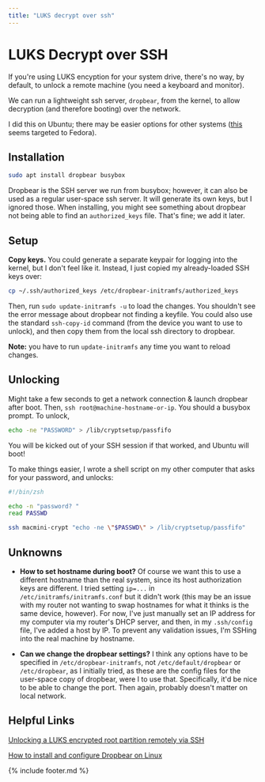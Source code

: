 ```yaml
---
title: "LUKS decrypt over ssh"
---
```


# LUKS Decrypt over SSH

If you're using LUKS encyption for your system drive, there's no way, by
default, to unlock a remote machine (you need a keyboard and monitor).

We can run a lightweight ssh server, `dropbear`, from the kernel, to allow
decryption (and therefore booting) over the network.

I did this on Ubuntu; there may be easier options for other systems ([this][1]
seems targeted to Fedora).

## Installation
```bash
sudo apt install dropbear busybox
```
Dropbear is the SSH server we run from busybox; however, it can also be used as
a regular user-space ssh server. It will generate its own keys, but I ignored
those. When installing, you might see something about dropbear not being able
to find an `authorized_keys` file. That's fine; we add it later.

## Setup

**Copy keys.** You could generate a separate keypair for logging into the
kernel, but I don't feel like it. Instead, I just copied my already-loaded SSH
keys over:
   
```bash
cp ~/.ssh/authorized_keys /etc/dropbear-initramfs/authorized_keys
```

Then, run `sudo update-initramfs -u` to load the changes. You shouldn't see the
error message about dropbear not finding a keyfile. You could also use the
standard `ssh-copy-id` command (from the device you want to use to unlock), and
then copy them from the local ssh directory to dropbear.

**Note:** you have to run `update-initramfs` any time you want to reload
changes.

## Unlocking

Might take a few seconds to get a network connection & launch dropbear after
boot. Then, `ssh root@machine-hostname-or-ip`. You should a busybox prompt. To
unlock,

```bash
echo -ne "PASSWORD" > /lib/cryptsetup/passfifo
```

You will be kicked out of your SSH session if that worked, and Ubuntu will boot!

To make things easier, I wrote a shell script on my other computer that asks for
your password, and unlocks:

```bash
#!/bin/zsh

echo -n "password? "
read PASSWD

ssh macmini-crypt "echo -ne \"$PASSWD\" > /lib/cryptsetup/passfifo"
```

## Unknowns

- **How to set hostname during boot?** Of course we want this to use a different
  hostname than the real system, since its host authorization keys are
  different. I tried setting `ip=...` in `/etc/initramfs/initramfs.conf`
  but it didn't work (this may be an issue with my router not wanting to swap
  hostnames for what it thinks is the same device, however). For now, I've just
  manually set an IP address for my computer via my router's DHCP server, and
  then, in my `.ssh/config` file, I've added a host by IP. To prevent any
  validation issues, I'm SSHing into the real machine by hostname.
 
- **Can we change the dropbear settings?** I think any options have to be
  specified in `/etc/dropbear-initramfs`, not `/etc/default/dropbear` or
  `/etc/dropbear`, as I initially tried, as these are the config files for the
  user-space copy of dropbear, were I to use that. Specifically, it'd be nice to
  be able to change the port. Then again, probably doesn't matter on local
  network.
  
## Helpful Links

[Unlocking a LUKS encrypted root partition remotely via SSH][2]

[How to install and configure Dropbear on Linux][3]

{% include footer.md %}

[1]: https://github.com/dracut-crypt-ssh/dracut-crypt-ssh

[2]: http://blog.neutrino.es/2011/unlocking-a-luks-encrypted-root-partition-remotely-via-ssh/

[3]: https://linuxconfig.org/how-to-install-and-configure-dropbear-on-linux
